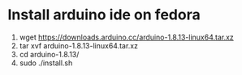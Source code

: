 # Install arduino ide on fedora

1. wget https://downloads.arduino.cc/arduino-1.8.13-linux64.tar.xz 
1. tar xvf arduino-1.8.13-linux64.tar.xz
1. cd  arduino-1.8.13/
1. sudo ./install.sh
